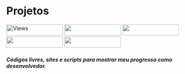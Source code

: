 # Projetos

<div>
  <a target="_blank" href="https://elivandro.github.io/learn-proj/CMLife/"><img height="30" width="150" src="https://img.shields.io/badge/CLÍNICA&nbsp;CMLIFE-363636?style=for-the-badge&logoColor=white" alt="Views"/></a>
  <a target="_blank" href="https://elivandro.github.io/learn-proj/PousadaSecreta/"><img height="30" width="150" src="https://img.shields.io/badge/POUSADA&nbsp;SECRETA-363636?style=for-the-badge&logoColor=white"></a>
  <a target="_blank" href="https://elivandro.github.io/learn-proj/AgenciaViagens/"><img height="30" width="150" src="https://img.shields.io/badge/AGÊNCIA&nbsp;DE&nbsp;VIAGENS-363636?style=for-the-badge&logoColor=white"></a>
  <a target="_blank" href="https://elivandro.github.io/learn-proj/imobiliariaSantos/"><img height="30" width="150" src="https://img.shields.io/badge/IMOBILIÁRIA&nbsp;SANTOS-363636?style=for-the-badge&logoColor=white"></a>
  <a target="_blank" href="https://elivandro.github.io/learn-proj/cilindradas/"><img height="30" width="150" src="https://img.shields.io/badge/CÁLCULO&nbsp;PARA&nbsp;MOTORES-363636?style=for-the-badge&logoColor=white"></a>
</div>


##### Códigos livres, sites e scripts para mostrar meu progresso como desenvolvedor.
